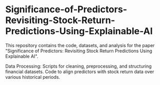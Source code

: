 # Significance-of-Predictors-Revisiting-Stock-Return-Predictions-Using-Explainable-AI
This repository contains the code, datasets, and analysis for the paper "Significance of Predictors: Revisiting Stock Return Predictions Using Explainable AI". 

Data Processing:
Scripts for cleaning, preprocessing, and structuring financial datasets.
Code to align predictors with stock return data over various historical periods.
